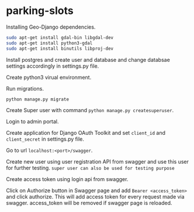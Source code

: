 # parking-slots

Installing Geo-Django dependencies.

```sh
sudo apt-get install gdal-bin libgdal-dev
sudo apt-get install python3-gdal
sudo apt-get install binutils libproj-dev
```
Install postgres and create user and database and change databsae settings accordingly in settings.py file.

Create python3 virual environment.

Run migrations.
```sh
python manage.py migrate
```

Create Super user with command `python manage.py createsuperuser`.

Login to admin portal.

Create application for Django OAuth Toolkit and set `client_id` and `client_secret` in settings.py file.


Go to url `localhost:<port>/swagger`.

Create new user using user registration API from swagger and use this user for further testing. `super user can also be used for testing purpose`

Create access token using login api from swagger.

Click on Authorize button in Swagger page and add `Bearer <access_token>` and click authorize. This will add access token for every request made via swagger. access_token will be removed if swagger page is reloaded.
